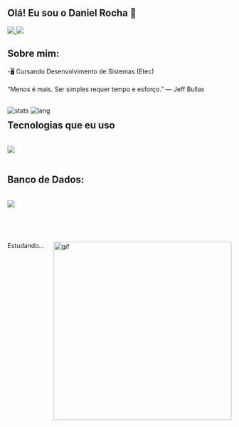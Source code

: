 
## Olá! Eu sou o Daniel Rocha 🤙


<a href="https://www.instagram.com/rochadaniel.o/"> <img src="https://skillicons.dev/icons?i=instagram" /> </a> <a href="https://www.linkedin.com/in/daniel-rocha-de-oliveira-041788246/"> <img src="https://skillicons.dev/icons?i=linkedin" /> </a>

## Sobre mim:

<p>-🖥 Cursando Desenvolvimento de Sistemas (Etec)
</br>
</br>
“Menos é mais. Ser simples requer tempo e esforço.” — Jeff Bullas </p>
</br>



<div>
    <div style="float: left; width: 50%;">
        <img alt="stats" src="https://github-readme-stats.vercel.app/api?username=devRochaa&hide=contribs,prs,&theme=github_dark&show_icons=true">
        <img alt="lang" src="https://github-readme-stats.vercel.app/api/top-langs/?username=devRochaa&layout=compact&theme=github_dark"> 
    </div>
</div>






## Tecnologias que eu uso

<div style="display: inline block"><br/>
      <img src="https://skillicons.dev/icons?i=cs,cpp,dotnet,php,html,css" />
</div><br/>

## Banco de Dados:
<div style="display: inline block"><br/>
    <img src="https://skillicons.dev/icons?i=mysql" />
</div>

## ㅤㅤ ㅤㅤ
Estudando...
    <img alt="gif" align="right" src="https://github.com/devRochaa/devRochaa/assets/124582086/9191e0b0-70e0-4b1b-8675-7ba07a4e06d5" width="400px">


